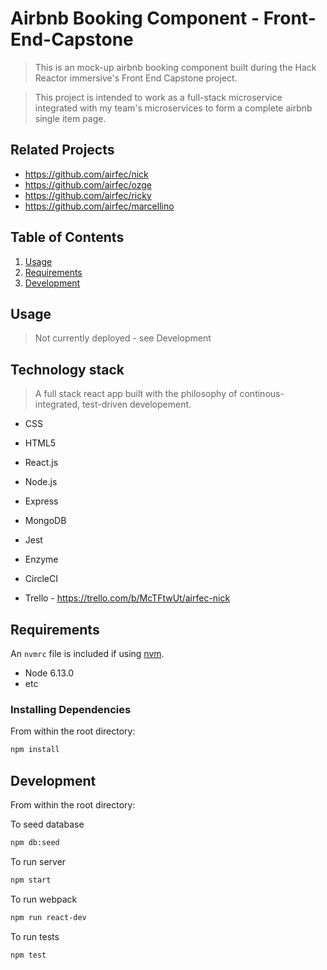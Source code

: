 # Airbnb Booking Component - Front-End-Capstone

> This is an mock-up airbnb booking component built during the Hack Reactor immersive's Front End Capstone project.

> This project is intended to work as a full-stack microservice integrated with my team's microservices to form a complete airbnb single item page.

## Related Projects

- https://github.com/airfec/nick
- https://github.com/airfec/ozge
- https://github.com/airfec/ricky
- https://github.com/airfec/marcellino

## Table of Contents

1.  [Usage](#Usage)
1.  [Requirements](#requirements)
1.  [Development](#development)

## Usage

> Not currently deployed - see Development

## Technology stack

> A full stack react app built with the philosophy of continous-integrated, test-driven developement.

- CSS
- HTML5
- React.js
- Node.js
- Express
- MongoDB

- Jest
- Enzyme
- CircleCI

- Trello - https://trello.com/b/McTFtwUt/airfec-nick

## Requirements

An `nvmrc` file is included if using [nvm](https://github.com/creationix/nvm).

- Node 6.13.0
- etc

### Installing Dependencies

From within the root directory:

```sh
npm install
```

## Development

From within the root directory:

To seed database

```sh
npm db:seed
```

To run server

```sh
npm start
```

To run webpack

```sh
npm run react-dev
```

To run tests

```sh
npm test
```
